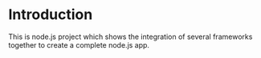 # Introduction

This is node.js project which shows the integration of several frameworks together to create a complete node.js app.
